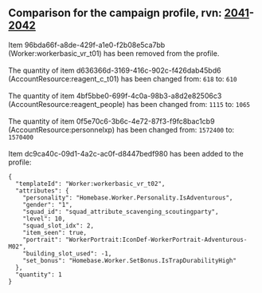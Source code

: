 ## Comparison for the campaign profile, rvn: [2041](https://github.com/PRO100KatYT/FortniteProfileRevisions/tree/main/profiles/campaign/2041%20campaign.json)-[2042](https://github.com/PRO100KatYT/FortniteProfileRevisions/tree/main/profiles/campaign/2042%20campaign.json)

Item 96bda66f-a8de-429f-a1e0-f2b08e5ca7bb (Worker:workerbasic_vr_t01) has been removed from the profile.
<br><br>
The quantity of item d636366d-3169-416c-902c-f426dab45bd6 (AccountResource:reagent_c_t01) has been changed from: `618` to: `610`
<br><br>
The quantity of item 4bf5bbe0-699f-4c0a-98b3-a8d2e82506c3 (AccountResource:reagent_people) has been changed from: `1115` to: `1065`
<br><br>
The quantity of item 0f5e70c6-3b6c-4e72-87f3-f9fc8bac1cb9 (AccountResource:personnelxp) has been changed from: `1572400` to: `1570400`
<br><br>
Item dc9ca40c-09d1-4a2c-ac0f-d8447bedf980 has been added to the profile:

```
{
  "templateId": "Worker:workerbasic_vr_t02",
  "attributes": {
    "personality": "Homebase.Worker.Personality.IsAdventurous",
    "gender": "1",
    "squad_id": "squad_attribute_scavenging_scoutingparty",
    "level": 10,
    "squad_slot_idx": 2,
    "item_seen": true,
    "portrait": "WorkerPortrait:IconDef-WorkerPortrait-Adventurous-M02",
    "building_slot_used": -1,
    "set_bonus": "Homebase.Worker.SetBonus.IsTrapDurabilityHigh"
  },
  "quantity": 1
}
```

<br><br>
